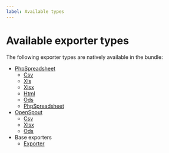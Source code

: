 ```yaml
---
label: Available types
---
```


# Available exporter types

The following exporter types are natively available in the bundle:

- [PhpSpreadsheet](https://github.com/PHPOffice/PhpSpreadsheet)
    - [Csv](types/php-spreadsheet/csv.md)
    - [Xls](types/php-spreadsheet/xls.md)
    - [Xlsx](types/php-spreadsheet/xlsx.md)
    - [Html](types/php-spreadsheet/html.md)
    - [Ods](types/php-spreadsheet/ods.md)
    - [PhpSpreadsheet](types/php-spreadsheet/php-spreadsheet.md)
- [OpenSpout](https://github.com/openspout/openspout)
    - [Csv](types/open-spout/csv.md)
    - [Xlsx](types/open-spout/xlsx.md)
    - [Ods](types/open-spout/ods.md)
- Base exporters
    - [Exporter](types/exporter.md)
